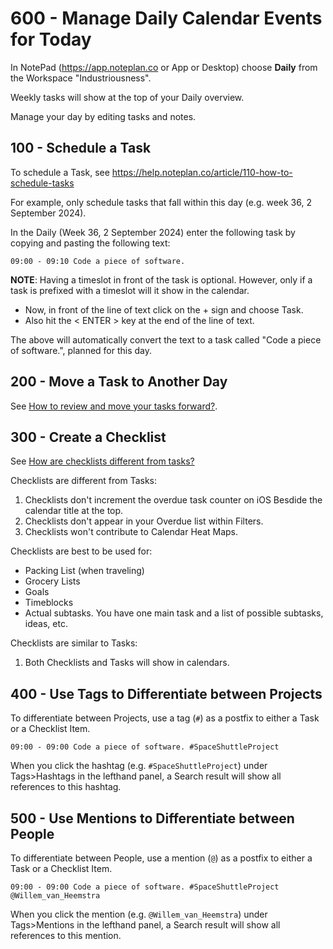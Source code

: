 # 600 - Manage Daily Calendar Events for Today

In NotePad (https://app.noteplan.co or App or Desktop) choose **Daily** from the Workspace "Industriousness".

Weekly tasks will show at the top of your Daily overview.

Manage your day by editing tasks and notes.

## 100 - Schedule a Task

To schedule a Task, see https://help.noteplan.co/article/110-how-to-schedule-tasks

For example, only schedule tasks that fall within this day (e.g. week 36, 2 September 2024).

In the Daily (Week 36, 2 September 2024) enter the following task by copying and pasting the following text:

```
09:00 - 09:10 Code a piece of software.
```

**NOTE**: Having a timeslot in front of the task is optional. However, only if a task is prefixed with a timeslot will it show in the calendar.

- Now, in front of the line of text click on the + sign and choose Task.
- Also hit the < ENTER > key at the end of the line of text.

The above will automatically convert the text to a task called "Code a piece of software.", planned for this day.

## 200 - Move a Task to Another Day

See [How to review and move your tasks forward?](https://www.youtube.com/watch?v=DgFILdl4i4Q).

## 300 - Create a Checklist

See [How are checklists different from tasks?](https://help.noteplan.co/article/178-how-are-checklists-different-from-tasks)

Checklists are different from Tasks:

1) Checklists don't increment the overdue task counter on iOS Besdide the calendar title at the top.
2) Checklists don't appear in your Overdue list within Filters.
3) Checklists won't contribute to Calendar Heat Maps.

Checklists are best to be used for:

- Packing List (when traveling)
- Grocery Lists
- Goals
- Timeblocks
- Actual subtasks. You have one main task and a list of possible subtasks, ideas, etc.

Checklists are similar to Tasks:

1) Both Checklists and Tasks will show in calendars. 

## 400 - Use Tags to Differentiate between Projects

To differentiate between Projects, use a tag (```#```) as a postfix to either a Task or a Checklist Item.

```
09:00 - 09:00 Code a piece of software. #SpaceShuttleProject
```

When you click the hashtag (e.g. ```#SpaceShuttleProject```) under Tags>Hashtags in the lefthand panel, a Search result will show all references to this hashtag.

## 500 - Use Mentions to Differentiate between People

To differentiate between People, use a mention (```@```) as a postfix to either a Task or a Checklist Item.

```
09:00 - 09:00 Code a piece of software. #SpaceShuttleProject @Willem_van_Heemstra
```

When you click the mention (e.g. ```@Willem_van_Heemstra```) under Tags>Mentions in the lefthand panel, a Search result will show all references to this mention.
